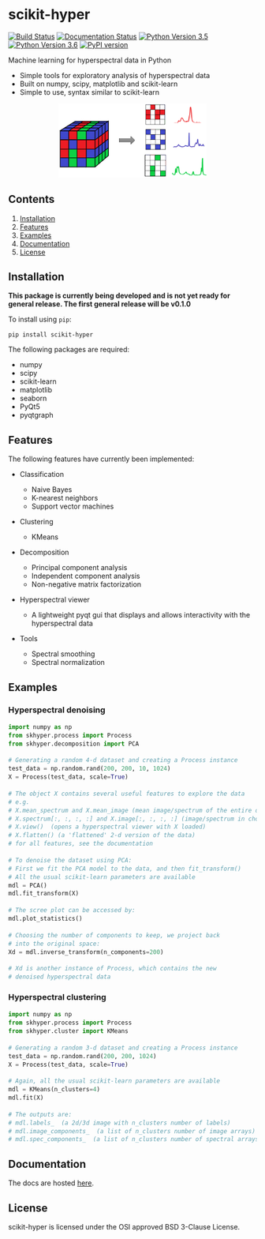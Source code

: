 # scikit-hyper
[![Build Status](https://travis-ci.com/priyankshah7/scikit-hyper.svg?token=xX99xZvXU9jWErT5D1zh&branch=master)](https://travis-ci.com/priyankshah7/scikit-hyper)
[![Documentation Status](https://readthedocs.org/projects/scikit-hyper/badge/?version=latest)](http://scikit-hyper.readthedocs.io/en/latest/?badge=latest)
[![Python Version 3.5](https://img.shields.io/badge/Python-3.5-blue.svg)](https://www.python.org/downloads/)
[![Python Version 3.6](https://img.shields.io/badge/Python-3.6-blue.svg)](https://www.python.org/downloads/)
[![PyPI version](https://badge.fury.io/py/scikit-hyper.svg)](https://badge.fury.io/py/scikit-hyper)

Machine learning for hyperspectral data in Python

+ Simple tools for exploratory analysis of hyperspectral data
+ Built on numpy, scipy, matplotlib and scikit-learn
+ Simple to use, syntax similar to scikit-learn

<p align="center"><img src="/docs/images/hyperspectral_image.png" width="300"></p>

## Contents
1. [Installation](#installation)
2. [Features](#features)
3. [Examples](#examples)
4. [Documentation](#documentation)
5. [License](#license)

## Installation
**This package is currently being developed and is not yet ready for general release. The first
general release will be v0.1.0**

To install using `pip`:
```
pip install scikit-hyper
```

The following packages are required:

+ numpy
+ scipy
+ scikit-learn
+ matplotlib
+ seaborn
+ PyQt5
+ pyqtgraph

## Features
The following features have currently been implemented:

+ Classification
    + Naive Bayes
    + K-nearest neighbors
    + Support vector machines

+ Clustering
	+ KMeans

+ Decomposition
	+ Principal component analysis
	+ Independent component analysis
	+ Non-negative matrix factorization

+ Hyperspectral viewer
    + A lightweight pyqt gui that displays and allows interactivity with the hyperspectral data

+ Tools
	+ Spectral smoothing
	+ Spectral normalization

	
## Examples

### Hyperspectral denoising
```python
import numpy as np
from skhyper.process import Process
from skhyper.decomposition import PCA

# Generating a random 4-d dataset and creating a Process instance
test_data = np.random.rand(200, 200, 10, 1024)
X = Process(test_data, scale=True)

# The object X contains several useful features to explore the data
# e.g.
# X.mean_spectrum and X.mean_image (mean image/spectrum of the entire dataset)
# X.spectrum[:, :, :, :] and X.image[:, :, :, :] (image/spectrum in chosen region)
# X.view()  (opens a hyperspectral viewer with X loaded)
# X.flatten() (a 'flattened' 2-d version of the data)
# for all features, see the documentation

# To denoise the dataset using PCA:
# First we fit the PCA model to the data, and then fit_transform()
# All the usual scikit-learn parameters are available
mdl = PCA()
mdl.fit_transform(X)

# The scree plot can be accessed by:
mdl.plot_statistics()

# Choosing the number of components to keep, we project back 
# into the original space:
Xd = mdl.inverse_transform(n_components=200)

# Xd is another instance of Process, which contains the new
# denoised hyperspectral data
```

### Hyperspectral clustering
```python
import numpy as np
from skhyper.process import Process
from skhyper.cluster import KMeans

# Generating a random 3-d dataset and creating a Process instance
test_data = np.random.rand(200, 200, 1024)
X = Process(test_data, scale=True)

# Again, all the usual scikit-learn parameters are available
mdl = KMeans(n_clusters=4)
mdl.fit(X)

# The outputs are:
# mdl.labels_  (a 2d/3d image with n_clusters number of labels)
# mdl.image_components_  (a list of n_clusters number of image arrays)
# mdl.spec_components_  (a list of n_clusters number of spectral arrays)
```

## Documentation
The docs are hosted [here](http://scikit-hyper.readthedocs.io/en/latest/?badge=latest).

## License
scikit-hyper is licensed under the OSI approved BSD 3-Clause License.